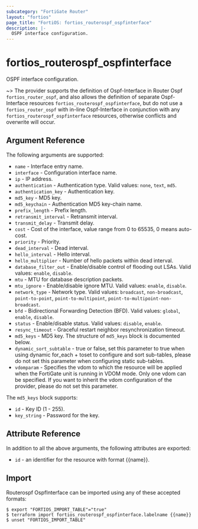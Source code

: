 ```yaml
---
subcategory: "FortiGate Router"
layout: "fortios"
page_title: "FortiOS: fortios_routerospf_ospfinterface"
description: |-
  OSPF interface configuration.
---
```


# fortios_routerospf_ospfinterface
OSPF interface configuration.

~> The provider supports the definition of Ospf-Interface in Router Ospf `fortios_router_ospf`, and also allows the definition of separate Ospf-Interface resources `fortios_routerospf_ospfinterface`, but do not use a `fortios_router_ospf` with in-line Ospf-Interface in conjunction with any `fortios_routerospf_ospfinterface` resources, otherwise conflicts and overwrite will occur.



## Argument Reference

The following arguments are supported:

* `name` - Interface entry name.
* `interface` - Configuration interface name.
* `ip` - IP address.
* `authentication` - Authentication type. Valid values: `none`, `text`, `md5`.
* `authentication_key` - Authentication key.
* `md5_key` - MD5 key.
* `md5_keychain` - Authentication MD5 key-chain name.
* `prefix_length` - Prefix length.
* `retransmit_interval` - Retransmit interval.
* `transmit_delay` - Transmit delay.
* `cost` - Cost of the interface, value range from 0 to 65535, 0 means auto-cost.
* `priority` - Priority.
* `dead_interval` - Dead interval.
* `hello_interval` - Hello interval.
* `hello_multiplier` - Number of hello packets within dead interval.
* `database_filter_out` - Enable/disable control of flooding out LSAs. Valid values: `enable`, `disable`.
* `mtu` - MTU for database description packets.
* `mtu_ignore` - Enable/disable ignore MTU. Valid values: `enable`, `disable`.
* `network_type` - Network type. Valid values: `broadcast`, `non-broadcast`, `point-to-point`, `point-to-multipoint`, `point-to-multipoint-non-broadcast`.
* `bfd` - Bidirectional Forwarding Detection (BFD). Valid values: `global`, `enable`, `disable`.
* `status` - Enable/disable status. Valid values: `disable`, `enable`.
* `resync_timeout` - Graceful restart neighbor resynchronization timeout.
* `md5_keys` - MD5 key. The structure of `md5_keys` block is documented below.
* `dynamic_sort_subtable` - true or false, set this parameter to true when using dynamic for_each + toset to configure and sort sub-tables, please do not set this parameter when configuring static sub-tables.
* `vdomparam` - Specifies the vdom to which the resource will be applied when the FortiGate unit is running in VDOM mode. Only one vdom can be specified. If you want to inherit the vdom configuration of the provider, please do not set this parameter.

The `md5_keys` block supports:

* `id` - Key ID (1 - 255).
* `key_string` - Password for the key.


## Attribute Reference

In addition to all the above arguments, the following attributes are exported:
* `id` - an identifier for the resource with format {{name}}.

## Import

Routerospf OspfInterface can be imported using any of these accepted formats:
```
$ export "FORTIOS_IMPORT_TABLE"="true"
$ terraform import fortios_routerospf_ospfinterface.labelname {{name}}
$ unset "FORTIOS_IMPORT_TABLE"
```
